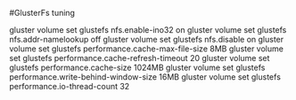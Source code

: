 #GlusterFs tuning

gluster volume set glustefs nfs.enable-ino32 on
gluster volume set glustefs nfs.addr-namelookup off
gluster volume set glustefs nfs.disable on
gluster volume set glustefs performance.cache-max-file-size 8MB
gluster volume set glustefs performance.cache-refresh-timeout 20
gluster volume set glustefs performance.cache-size 1024MB
gluster volume set glustefs performance.write-behind-window-size 16MB
gluster volume set glustefs performance.io-thread-count 32

